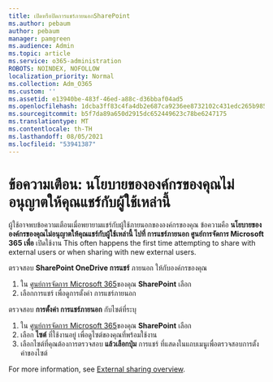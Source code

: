 ```yaml
---
title: เปิดหรือปิดการแชร์ภายนอกSharePoint
ms.author: pebaum
author: pebaum
manager: pamgreen
ms.audience: Admin
ms.topic: article
ms.service: o365-administration
ROBOTS: NOINDEX, NOFOLLOW
localization_priority: Normal
ms.collection: Adm_O365
ms.custom: ''
ms.assetid: e13940be-483f-46ed-a88c-d36bbaf04ad5
ms.openlocfilehash: 1dcba3ff83c4fa4db2e687ca9236ee8732102c431edc265b9856c94c126708d9
ms.sourcegitcommit: b5f7da89a650d2915dc652449623c78be6247175
ms.translationtype: MT
ms.contentlocale: th-TH
ms.lasthandoff: 08/05/2021
ms.locfileid: "53941387"
---
```

# <a name="warning-message-your-organizations-policies-dont-allow-you-to-share-with-these-users"></a>ข้อความเตือน: นโยบายขององค์กรของคุณไม่อนุญาตให้คุณแชร์กับผู้ใช้เหล่านี้

ผู้ใช้อาจพบข้อความเตือนเมื่อพยายามแชร์กับผู้ใช้ภายนอกขององค์กรของคุณ ข้อความคือ **นโยบายขององค์กรของคุณไม่อนุญาตให้คุณแชร์กับผู้ใช้เหล่านี้ ไปที่ การแชร์ภายนอก ศูนย์การจัดการ Microsoft 365 เพื่อ** เปิดใช้งาน This often happens the first time attempting to share with external users or when sharing with new external users.

ตรวจสอบ **SharePoint OneDrive การแชร์** ภายนอก ให้กับองค์กรของคุณ

1. ใน [ศูนย์การจัดการ Microsoft 365](https://admin.microsoft.com/AdminPortal/Home#/homepage">https://admin.microsoft.com/)ของคุณ **SharePoint** เลือก
3. เลือกการแชร์ เพื่อดูการตั้งค่า การแชร์ภายนอก

ตรวจสอบ **การตั้งค่า การแชร์ภายนอก** กับไซต์ที่ระบุ

1. ใน [ศูนย์การจัดการ Microsoft 365](https://admin.microsoft.com/AdminPortal/Home#/homepage">https://admin.microsoft.com/)ของคุณ **SharePoint** เลือก
2. เลือก **ไซต์** ที่ใช้งานอยู่ เพื่อดูไซต์ของคุณที่พร้อมใช้งาน
3. เลือกไซต์ที่คุณต้องการตรวจสอบ **แล้วเลือกปุ่ม** การแชร์ ที่แสดงในแถบเมนูเพื่อตรวจสอบการตั้งค่าของไซต์

For more information, see [External sharing overview](https://docs.microsoft.com/sharepoint/external-sharing-overview).